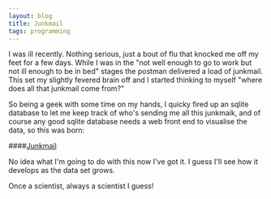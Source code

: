 ```yaml
---
layout: blog
title: Junkmail
tags: programming
---
```


I was ill recently. Nothing serious, just a bout of flu that knocked me off my feet for a few days. While I was in the "not well enough to go to work but not ill enough to be in bed" stages the postman delivered a load of junkmail. This set my slightly fevered brain off and I started thinking to myself "where does all that junkmail come from?"

So being a geek with some time on my hands, I quicky fired up an sqlite database to let me keep track of who's sending me all this junkmaik, and of course any good sqlite database needs a web front end to visualise the data, so this was born:

####[Junkmail](http://junkmail.nathancourtney.me.uk/)

No idea what I'm going to do with this now I've got it. I guess I'll see how it develops as the data set grows.

Once a scientist, always a scientist I guess!

